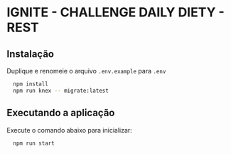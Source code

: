 # IGNITE - CHALLENGE DAILY DIETY - REST

## Instalação

Duplique e renomeie o arquivo `.env.example` para `.env`

```sh
  npm install
  npm run knex -- migrate:latest
```

## Executando a aplicação

Execute o comando abaixo para inicializar:

```sh
  npm run start
```
